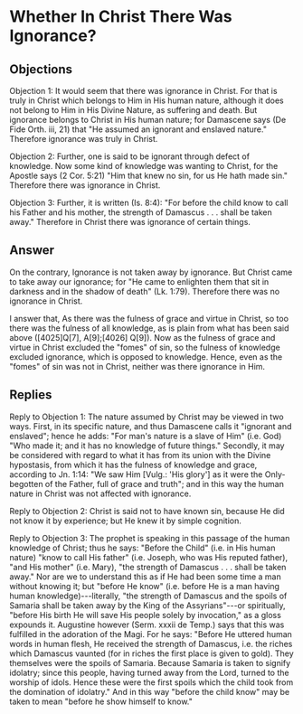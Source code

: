 # Whether In Christ There Was Ignorance?

## Objections

Objection 1: It would seem that there was ignorance in Christ. For that is truly in Christ which belongs to Him in His human nature, although it does not belong to Him in His Divine Nature, as suffering and death. But ignorance belongs to Christ in His human nature; for Damascene says (De Fide Orth. iii, 21) that "He assumed an ignorant and enslaved nature." Therefore ignorance was truly in Christ.

Objection 2: Further, one is said to be ignorant through defect of knowledge. Now some kind of knowledge was wanting to Christ, for the Apostle says (2 Cor. 5:21) "Him that knew no sin, for us He hath made sin." Therefore there was ignorance in Christ.

Objection 3: Further, it is written (Is. 8:4): "For before the child know to call his Father and his mother, the strength of Damascus . . . shall be taken away." Therefore in Christ there was ignorance of certain things.

## Answer

On the contrary, Ignorance is not taken away by ignorance. But Christ came to take away our ignorance; for "He came to enlighten them that sit in darkness and in the shadow of death" (Lk. 1:79). Therefore there was no ignorance in Christ.

I answer that, As there was the fulness of grace and virtue in Christ, so too there was the fulness of all knowledge, as is plain from what has been said above ([4025]Q[7], A[9];[4026] Q[9]). Now as the fulness of grace and virtue in Christ excluded the "fomes" of sin, so the fulness of knowledge excluded ignorance, which is opposed to knowledge. Hence, even as the "fomes" of sin was not in Christ, neither was there ignorance in Him.

## Replies

Reply to Objection 1: The nature assumed by Christ may be viewed in two ways. First, in its specific nature, and thus Damascene calls it "ignorant and enslaved"; hence he adds: "For man's nature is a slave of Him" (i.e. God) "Who made it; and it has no knowledge of future things." Secondly, it may be considered with regard to what it has from its union with the Divine hypostasis, from which it has the fulness of knowledge and grace, according to Jn. 1:14: "We saw Him [Vulg.: 'His glory'] as it were the Only-begotten of the Father, full of grace and truth"; and in this way the human nature in Christ was not affected with ignorance.

Reply to Objection 2: Christ is said not to have known sin, because He did not know it by experience; but He knew it by simple cognition.

Reply to Objection 3: The prophet is speaking in this passage of the human knowledge of Christ; thus he says: "Before the Child" (i.e. in His human nature) "know to call His father" (i.e. Joseph, who was His reputed father), "and His mother" (i.e. Mary), "the strength of Damascus . . . shall be taken away." Nor are we to understand this as if He had been some time a man without knowing it; but "before He know" (i.e. before He is a man having human knowledge)---literally, "the strength of Damascus and the spoils of Samaria shall be taken away by the King of the Assyrians"---or spiritually, "before His birth He will save His people solely by invocation," as a gloss expounds it. Augustine however (Serm. xxxii de Temp.) says that this was fulfilled in the adoration of the Magi. For he says: "Before He uttered human words in human flesh, He received the strength of Damascus, i.e. the riches which Damascus vaunted (for in riches the first place is given to gold). They themselves were the spoils of Samaria. Because Samaria is taken to signify idolatry; since this people, having turned away from the Lord, turned to the worship of idols. Hence these were the first spoils which the child took from the domination of idolatry." And in this way "before the child know" may be taken to mean "before he show himself to know."
